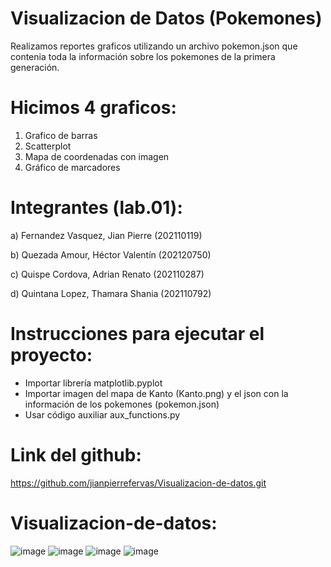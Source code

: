 # Visualizacion de Datos (Pokemones)
Realizamos reportes graficos utilizando un archivo pokemon.json que contenia toda la información sobre los pokemones de la primera generación.
# Hicimos 4 graficos:
1) Grafico de barras
2) Scatterplot
3) Mapa de coordenadas con imagen
4) Gráfico de marcadores
# Integrantes (lab.01):
a) Fernandez Vasquez, Jian Pierre (202110119) 

b) Quezada Amour, Héctor Valentín (202120750)

c) Quispe Cordova, Adrian Renato (202110287)

d) Quintana Lopez, Thamara Shania (202110792)

# Instrucciones para ejecutar el proyecto:
- Importar librería matplotlib.pyplot
- Importar imagen del mapa de Kanto (Kanto.png) y el json con la información de los pokemones (pokemon.json)
- Usar código auxiliar aux_functions.py
# Link del github:
https://github.com/jianpierrefervas/Visualizacion-de-datos.git
# Visualizacion-de-datos:
![image](https://user-images.githubusercontent.com/83974210/147039088-ff67342f-d6e1-4f43-91e1-d217f0700456.png)
![image](https://user-images.githubusercontent.com/83974210/147039116-68a4468d-70ea-4134-a765-3baa053e1be5.png)
![image](https://user-images.githubusercontent.com/83974210/147039120-7643c7c6-6959-4f0e-9089-eaf5881547c8.png)
![image](https://user-images.githubusercontent.com/83974210/147039125-f1ae065d-402c-4c93-93c9-3d5c78161ef3.png)
